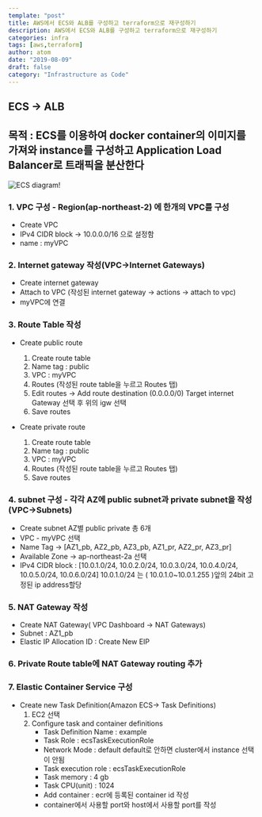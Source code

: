 ```yaml
---
template: "post"
title: AWS에서 ECS와 ALB를 구성하고 terraform으로 재구성하기
description: AWS에서 ECS와 ALB를 구성하고 terraform으로 재구성하기
categories: infra
tags: [aws,terraform]
author: atom
date: "2019-08-09"
draft: false
category: "Infrastructure as Code"
---
```


## ECS -> ALB

## 목적 : ECS를 이용하여 docker container의 이미지를 가져와 instance를 구성하고 Application Load Balancer로 트래픽을 분산한다

![ECS diagram!]( media/ecs_diagram.svg "ECS diagram")

### 1.  VPC 구성 - Region(ap-northeast-2) 에 한개의 VPC를 구성

- Create VPC
- IPv4 CIDR block -> 10.0.0.0/16 으로 설정함
- name : myVPC

### 2.  Internet gateway 작성(VPC->Internet Gateways)

- Create internet gateway
- Attach to VPC (작성된 internet gateway -> actions -> attach to vpc)
- myVPC에 연결
  
### 3.  Route Table 작성

- Create public route
   1. Create route table
   2. Name tag : public
   3. VPC : myVPC
   4. Routes (작성된 route table을 누르고 Routes 탭)
   5. Edit routes -> Add route
   destination (0.0.0.0/0) Target  internet Gateway 선택 후 위의 igw 선택
   6. Save routes

- Create private route
    1. Create route table
    2. Name tag : public
    3. VPC : myVPC
    4. Routes (작성된 route table을 누르고 Routes 탭)
    5. Save routes

### 4. subnet 구성 - 각각 AZ에 public subnet과 private subnet을 작성(VPC->Subnets)

- Create subnet AZ별 public private 총 6개
- VPC - myVPC 선택
- Name Tag -> [AZ1_pb, AZ2_pb, AZ3_pb, AZ1_pr, AZ2_pr, AZ3_pr]
- Available Zone -> ap-northeast-2a 선택
- IPv4 CIDR block : [10.0.1.0/24, 10.0.2.0/24, 10.0.3.0/24, 10.0.4.0/24, 10.0.5.0/24, 10.0.6.0/24]
10.0.1.0/24 는 ( 10.0.1.0~10.0.1.255 )앞의 24bit 고정된 ip address할당

### 5.  NAT Gateway 작성

- Create NAT Gateway( VPC Dashboard -> NAT Gateways)
- Subnet : AZ1_pb
- Elastic IP Allocation ID : Create New EIP

### 6.  Private Route table에 NAT Gateway routing 추가

### 7.  Elastic Container Service 구성

- Create new Task Definition(Amazon ECS-> Task Definitions)
    1. EC2 선택
    2. Configure task and container definitions
       - Task Definition Name : example
       - Task Role : ecsTaskExecutionRole
       - Network Mode : default
       default로 안하면 cluster에서 instance 선택이 안됨
       - Task execution role : ecsTaskExecutionRole
       - Task memory : 4 gb
       - Task CPU(unit) : 1024
       - Add container : ecr에 등록된 container id 작성
       - container에서 사용할 port와 host에서 사용할 port를 작성
